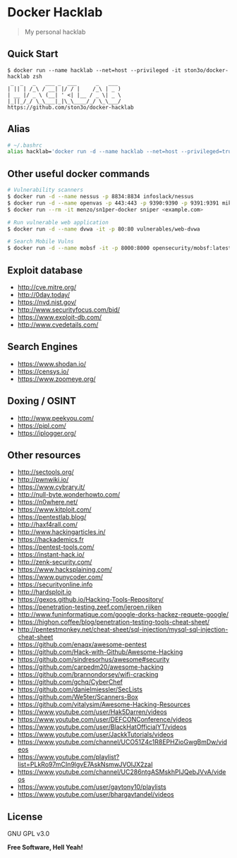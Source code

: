 Docker Hacklab
===

> My personal hacklab

Quick Start
---

```
$ docker run --name hacklab --net=host --privileged -it ston3o/docker-hacklab zsh
 _  _   _   ___ _  ___      _   ___
| || | /_\ / __| |/ / |    /_\ | _ )
| __ |/ _ \ (__| ' <| |__ / _ \| _ \
|_||_/_/ \_\___|_|\_\____/_/ \_\___/
https://github.com/ston3o/docker-hacklab
```

Alias
---

```bash
# ~/.bashrc
alias hacklab='docker run -d --name hacklab --net=host --privileged=true -v /tmp/:/mnt -it ston3o/docker-hacklab zsh > /dev/null 2>&1; docker start hacklab > /dev/null; docker exec -it hacklab zsh'
```

Other useful docker commands
---

```bash
# Vulnerability scanners
$ docker run -d --name nessus -p 8834:8834 infoslack/nessus
$ docker run -d --name openvas -p 443:443 -p 9390:9390 -p 9391:9391 mikesplain/openvas
$ docker run --rm -it menzo/sn1per-docker sniper <example.com>

# Run vulnerable web application
$ docker run -d --name dvwa -it -p 80:80 vulnerables/web-dvwa

# Search Mobile Vulns
$ docker run -d --name mobsf -it -p 8000:8000 opensecurity/mobsf:latest
```

Exploit database
---

- http://cve.mitre.org/
- http://0day.today/
- https://nvd.nist.gov/
- http://www.securityfocus.com/bid/
- https://www.exploit-db.com/
- http://www.cvedetails.com/

Search Engines
---

- https://www.shodan.io/
- https://censys.io/
- https://www.zoomeye.org/

Doxing / OSINT
---

- http://www.peekyou.com/
- https://pipl.com/
- https://iplogger.org/

Other resources
---

- http://sectools.org/
- http://pwnwiki.io/
- https://www.cybrary.it/
- http://null-byte.wonderhowto.com/
- https://n0where.net/
- https://www.kitploit.com/
- https://pentestlab.blog/
- http://haxf4rall.com/
- http://www.hackingarticles.in/
- https://hackademics.fr
- https://pentest-tools.com/
- https://instant-hack.io/
- http://zenk-security.com/
- https://www.hacksplaining.com/
- https://www.punycoder.com/
- https://securityonline.info
- http://hardsploit.io
- https://gexos.github.io/Hacking-Tools-Repository/
- https://penetration-testing.zeef.com/jeroen.rijken
- http://www.funinformatique.com/google-dorks-hackez-requete-google/
- https://highon.coffee/blog/penetration-testing-tools-cheat-sheet/
- http://pentestmonkey.net/cheat-sheet/sql-injection/mysql-sql-injection-cheat-sheet
- https://github.com/enaqx/awesome-pentest
- https://github.com/Hack-with-Github/Awesome-Hacking
- https://github.com/sindresorhus/awesome#security
- https://github.com/carpedm20/awesome-hacking
- https://github.com/brannondorsey/wifi-cracking
- https://github.com/gchq/CyberChef
- https://github.com/danielmiessler/SecLists
- https://github.com/We5ter/Scanners-Box
- https://github.com/vitalysim/Awesome-Hacking-Resources
- https://www.youtube.com/user/Hak5Darren/videos
- https://www.youtube.com/user/DEFCONConference/videos
- https://www.youtube.com/user/BlackHatOfficialYT/videos
- https://www.youtube.com/user/JackkTutorials/videos
- https://www.youtube.com/channel/UCO51Z4c1R8EPHZioGwgBmDw/videos
- https://www.youtube.com/playlist?list=PLkRo97mCIn9lgvE7AskNsmwJVOlJX2zaI
- https://www.youtube.com/channel/UC286ntgASMskhPIJQebJVvA/videos
- https://www.youtube.com/user/gaytony10/playlists
- https://www.youtube.com/user/bhargavtandel/videos

License
---

GNU GPL v3.0

**Free Software, Hell Yeah!**
